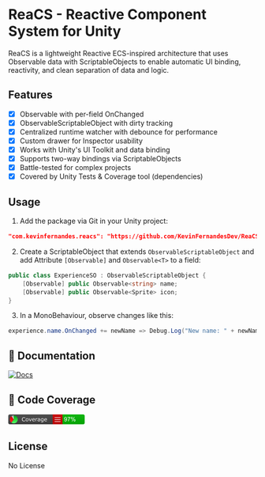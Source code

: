 # ReaCS - Reactive Component System for Unity

ReaCS is a lightweight Reactive ECS-inspired architecture that uses Observable data with ScriptableObjects to enable automatic UI binding, reactivity, and clean separation of data and logic.

## Features
- [x] Observable<T> with per-field OnChanged
- [x] ObservableScriptableObject with dirty tracking
- [x] Centralized runtime watcher with debounce for performance
- [x] Custom drawer for Inspector usability
- [x] Works with Unity's UI Toolkit and data binding
- [x] Supports two-way bindings via ScriptableObjects
- [x] Battle-tested for complex projects
- [x] Covered by Unity Tests & Coverage tool (dependencies)
      
## Usage
1. Add the package via Git in your Unity project:
```json
"com.kevinfernandes.reacs": "https://github.com/KevinFernandesDev/ReaCS.git"
```

2. Create a ScriptableObject that extends `ObservableScriptableObject` and add Attribute `[Observable]` and `Observable<T>` to a field:
```csharp
public class ExperienceSO : ObservableScriptableObject {
    [Observable] public Observable<string> name;
    [Observable] public Observable<Sprite> icon;
}
```

3. In a MonoBehaviour, observe changes like this:
```csharp
experience.name.OnChanged += newName => Debug.Log("New name: " + newName);
```

## 📘 Documentation
[![Docs](https://img.shields.io/badge/docs-online-blue)](https://github.com/KevinFernandesDev/ReaCS/wiki)

## 🔎 Code Coverage
[![Alt text](https://github.com/KevinFernandesDev/ReaCS/blob/main/badge_linecoverage.png)](https://github.com/KevinFernandesDev/ReaCS/blob/main/badge_linecoverage.png)
## License
No License
